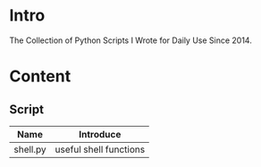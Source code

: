 # Intro
The Collection of Python Scripts I Wrote for Daily Use Since 2014.

# Content

## Script

| Name | Introduce |
|------|-----------|
| shell.py | useful shell functions |

